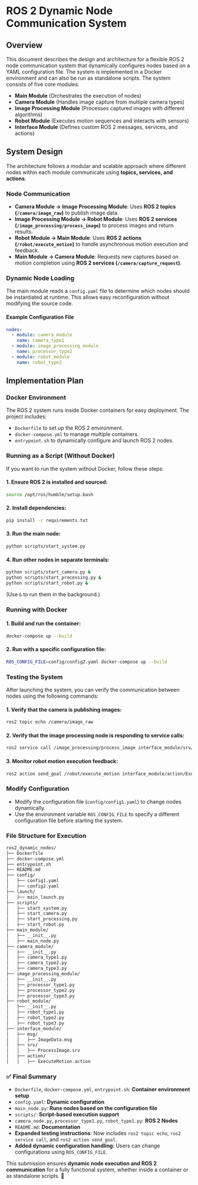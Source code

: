 # ROS 2 Dynamic Node Communication System

## Overview
This document describes the design and architecture for a flexible ROS 2 node communication system that dynamically configures nodes based on a YAML configuration file. The system is implemented in a Docker environment and can also be run as standalone scripts. The system consists of five core modules:

- **Main Module** (Orchestrates the execution of nodes)
- **Camera Module** (Handles image capture from multiple camera types)
- **Image Processing Module** (Processes captured images with different algorithms)
- **Robot Module** (Executes motion sequences and interacts with sensors)
- **Interface Module** (Defines custom ROS 2 messages, services, and actions)

## System Design
The architecture follows a modular and scalable approach where different nodes within each module communicate using **topics, services, and actions**.

### **Node Communication**
- **Camera Module → Image Processing Module**: Uses **ROS 2 topics (`/camera/image_raw`)** to publish image data.
- **Image Processing Module → Robot Module**: Uses **ROS 2 services (`/image_processing/process_image`)** to process images and return results.
- **Robot Module → Main Module**: Uses **ROS 2 actions (`/robot/execute_motion`)** to handle asynchronous motion execution and feedback.
- **Main Module → Camera Module**: Requests new captures based on motion completion using **ROS 2 services (`/camera/capture_request`)**.

### **Dynamic Node Loading**
The main module reads a `config.yaml` file to determine which nodes should be instantiated at runtime. This allows easy reconfiguration without modifying the source code.

#### **Example Configuration File**
```yaml
nodes:
  - module: camera_module
    name: camera_type1
  - module: image_processing_module
    name: processor_type2
  - module: robot_module
    name: robot_type3
```

## Implementation Plan
### **Docker Environment**
The ROS 2 system runs inside Docker containers for easy deployment. The project includes:
- `Dockerfile` to set up the ROS 2 environment.
- `docker-compose.yml` to manage multiple containers.
- `entrypoint.sh` to dynamically configure and launch ROS 2 nodes.

### **Running as a Script (Without Docker)**
If you want to run the system without Docker, follow these steps:

#### **1. Ensure ROS 2 is installed and sourced:**
```sh
source /opt/ros/humble/setup.bash
```

#### **2. Install dependencies:**
```sh
pip install -r requirements.txt
```

#### **3. Run the main node:**
```sh
python scripts/start_system.py
```

#### **4. Run other nodes in separate terminals:**
```sh
python scripts/start_camera.py &
python scripts/start_processing.py &
python scripts/start_robot.py &
```
(Use `&` to run them in the background.)

### **Running with Docker**
#### **1. Build and run the container:**
```sh
docker-compose up --build
```
#### **2. Run with a specific configuration file:**
```sh
ROS_CONFIG_FILE=config/config2.yaml docker-compose up --build
```

### **Testing the System**
After launching the system, you can verify the communication between nodes using the following commands:

#### **1. Verify that the camera is publishing images:**
```sh
ros2 topic echo /camera/image_raw
```
#### **2. Verify that the image processing node is responding to service calls:**
```sh
ros2 service call /image_processing/process_image interface_module/srv/ProcessImage "{image_data: {data: []}}"
```
#### **3. Monitor robot motion execution feedback:**
```sh
ros2 action send_goal /robot/execute_motion interface_module/action/ExecuteMotion "{motion_type: 'walk'}"
```

### **Modify Configuration**
- Modify the configuration file (`config/config1.yaml`) to change nodes dynamically.
- Use the environment variable `ROS_CONFIG_FILE` to specify a different configuration file before starting the system.

### **File Structure for Execution**
```sh
ros2_dynamic_nodes/
├── Dockerfile
├── docker-compose.yml
├── entrypoint.sh
├── README.md
├── config/
│   ├── config1.yaml
│   ├── config2.yaml
├── launch/
│   ├── main_launch.py
├── scripts/
│   ├── start_system.py
│   ├── start_camera.py
│   ├── start_processing.py
│   ├── start_robot.py
├── main_module/
│   ├── __init__.py
│   ├── main_node.py
├── camera_module/
│   ├── __init__.py
│   ├── camera_type1.py
│   ├── camera_type2.py
│   ├── camera_type3.py
├── image_processing_module/
│   ├── __init__.py
│   ├── processor_type1.py
│   ├── processor_type2.py
│   ├── processor_type3.py
├── robot_module/
│   ├── __init__.py
│   ├── robot_type1.py
│   ├── robot_type2.py
│   ├── robot_type3.py
├── interface_module/
│   ├── msg/
│   │   ├── ImageData.msg
│   ├── srv/
│   │   ├── ProcessImage.srv
│   ├── action/
│   │   ├── ExecuteMotion.action
```

### **✅ Final Summary**
- `Dockerfile`, `docker-compose.yml`, `entrypoint.sh`: **Container environment setup**
- `config.yaml`: **Dynamic configuration**
- `main_node.py`: **Runs nodes based on the configuration file**
- `scripts/`: **Script-based execution support**
- `camera_node.py`, `processor_type1.py`, `robot_type1.py`: **ROS 2 Nodes**
- `README.md`: **Documentation**
- **Expanded testing instructions**: Now includes `ros2 topic echo`, `ros2 service call`, and `ros2 action send_goal`.
- **Added dynamic configuration handling**: Users can change configurations using `ROS_CONFIG_FILE`.

This submission ensures **dynamic node execution and ROS 2 communication** for a fully functional system, whether inside a container or as standalone scripts. 🚀

